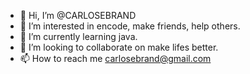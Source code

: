 - 👋 Hi, I’m @CARLOSEBRAND
- 👀 I’m interested in encode, make friends, help others.
- 🌱 I’m currently learning java.
- 💞️ I’m looking to collaborate on make lifes better.
- 📫 How to reach me carlosebrand@gmail.com

<!---
CARLOSEBRAND/CARLOSEBRAND is a ✨ special ✨ repository because its `README.md` (this file) appears on your GitHub profile.
You can click the Preview link to take a look at your changes.
--->
